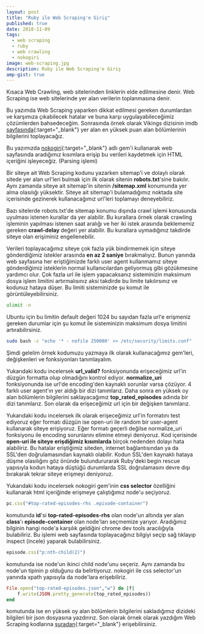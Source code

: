 ```yaml
---
layout: post
title: "Ruby ile Web Scraping'e Giriş"
published: true
date: 2018-11-09
tags:
  - web scraping
  - ruby
  - web crawling
  - nokogiri
image: web-scraping.jpg
description: Ruby ile Web Scraping'e Giriş
amp-gist: true
---
```


Kısaca Web Crawling, web sitelerinden linklerin elde edilmesine denir. Web Scraping ise web sitelerinde yer alan verilerin toplanmasına denir.

<center>
	<amp-img width="350" height="189" alt="Web-Scraping" layout="responsive" src="/assets/images/web-scraping.jpg"></amp-img>
</center>

Bu yazımda Web Scraping yaparken dikkat edilmesi gereken durumlardan ve karşımıza çıkabilecek hatalar ve buna karşı uygulayabileceğimiz çözümlerden bahsedeceğim. Sonrasında örnek olarak Vikings dizisinin imdb [sayfasında](https://www.imdb.com/title/tt2306299/){:target="_blank"} yer alan en yüksek puan alan bölümlerinin bilgilerini toplayacağız.

Bu yazımızda [nokogiri](https://github.com/sparklemotion/nokogiri){:target="_blank"} adlı gem'i kullanarak web sayfasında aradığımız kısımlara erişip bu verileri kaydetmek için HTML içeriğini işleyeceğiz. (Parsing işlemi)

Bir siteye ait Web Scraping kodunu yazarken sitemap'i ve dolaylı olarak sitede yer alan url'leri bulmak için ilk olarak sitenin **robots.txt**'sine bakılır. Aynı zamanda siteye ait sitemap'in sitenin **/sitemap.xml** konumunda yer alma olasılığı yüksektir. Siteye ait sitemap'i bulamadığımız noktada site içerisinde gezinerek kullanacağımız url'leri toplamayı deneyebiliriz.

Bazı sitelerde robots.txt'de sitemap konumu dışında crawl işlemi konusunda uyulması istenen kurallar da yer alabilir. Bu kurallara örnek olarak crawling işleminin yapılması istenen saat aralığı ve her iki istek arasında beklememiz gereken **crawl-delay** değeri yer alabilir. Bu kurallara uymadığınız takdirde siteye olan erişiminiz engellenebilir.

Verileri toplayacağımız siteye çok fazla yük bindirmemek için siteye gönderdiğimiz istekler arasında **en az 2 saniye** bırakmalıyız. Bunun yanında web sayfasına her eriştiğimizde farklı user agent kullanmamız siteye gönderdiğimiz isteklerin normal kullanıcılardan geliyormuş gibi gözükmesine yardımcı olur. Çok fazla url ile işlem yapacaksanız sisteminizin maksimum dosya işlem limitini artırmalısınız aksi takdirde bu limite takılırsınız ve kodunuz hataya düşer. Bu limiti sisteminizde şu komut ile görüntüleyebilirsiniz. 

```bash
ulimit -n
```
Ubuntu için bu limitin default değeri 1024 bu sayıdan fazla url'e erişmeniz gereken durumlar için şu komut ile sisteminizin maksimum dosya limitini artırabilirsiniz. 

```bash
sudo bash -c "echo '* - nofile 250000' >> /etc/security/limits.conf"
```

Şimdi gelelim örnek kodumuzu yazmaya ilk olarak kullanacağımız gem'leri, değişkenleri ve fonksiyonları tanımlayalım.

<amp-gist data-gistid="6d180954470bc3221549fb4da1588b1e"
  layout="fixed-height"
  height="450">
</amp-gist>

Yukarıdaki kodu incelersek **url_valid?** fonksiyonunda erişeceğimiz url'in düzgün formatta olup olmadığını kontrol ediyor. **normalize_uri** fonksiyonunda ise url'de encoding'den kaynaklı sorunlar varsa çözüyor. 4 farklı user agent'ın yer aldığı bir dizi tanımlarız. Daha sonra en yüksek oy alan bölümlerin bilgilerini saklayacağımız **top_rated_episodes** adında bir dizi tanımlarız. Son olarak da erişeceğimiz url için bir değişken tanımlarız.

<amp-gist data-gistid="9d89662dfd71e38d1021aaf170d3f51f"
  layout="fixed-height"
  height="450">
</amp-gist>

Yukarıdaki kodu incelersek ilk olarak erişeceğimiz url'in formatını test ediyoruz eğer formatı düzgün ise open-uri ile random bir user-agent kullanarak siteye erişiyoruz. Eğer formatı geçerli değilse normalize_uri fonksiyonu ile encoding sorunlarını elimine etmeyi deniyoruz. Kod içerisinde **open-uri ile siteye erişdiğimiz kısımlarda** birçok nedenden dolayı hata alabiliriz. Bu hatalar eriştiğimiz siteden, internet bağlantısından ya da SSL'den doğrulamasından kaynaklı olabilir. Kodun SSL'den kaynaklı hataya düşme olasılığını göz önünde bulundururarak Ruby'deki begin rescue yapısıyla kodun hataya düştüğü durumlarda SSL doğrulamasını devre dışı bırakarak tekrar siteye erişmeyi deniyoruz. 

<amp-gist data-gistid="7168423b68847d608f4baa0e9df7ff28"
  layout="fixed-height"
  height="450">
</amp-gist>

Yukarıdaki kodu incelersek nokogiri gem'inin **css selector** özelliğini kullanarak html içeriğinde erişmeye çalıştığımız node'u seçiyoruz.

```ruby
pc.css("#top-rated-episodes-rhs .episode-container")
```

komutunda **id**'si **top-rated-episodes-rhs** olan node'un altında yer alan **class**'ı **episode-container** olan node'ları seçmemize yarıyor. Aradığımız bilginin hangi node'a karşılık geldiğini chrome dev tools aracılığıyla bulabiliriz. Bu işlemi web sayfasında toplayacağınız bilgiyi seçip sağ tıklayıp inspect (incele) yaparak bulabilirsiniz.

```ruby
episode.css("p:nth-child(2)")
```

komutunda ise node'un ikinci child node'unu seçeriz. Aynı zamanda bu node'un tipinin p olduğunu da belirtiyoruz. nokogiri ile css selector'un yanında xpath yapısıyla da node'lara erişebiliriz.

```ruby
File.open("top-rated-episodes.json","w") do |f|
    f.write(JSON.pretty_generate(top_rated_episodes))
end
```

komutunda ise en yüksek oy alan bölümlerin bilgilerini sakladığımız dizideki bilgileri bir json dosyasına yazdırırız. Son olarak örnek olarak yazdığım Web Scraping kodlarına [şuradan](https://github.com/emredurukn/web-scraping-examples){:target="_blank"} erişebilirsiniz.

